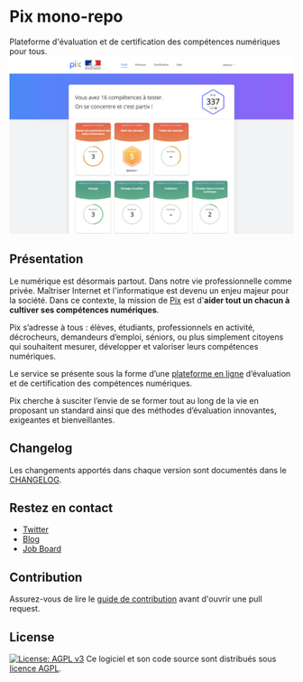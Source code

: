 # Pix mono-repo

Plateforme d'évaluation et de certification des compétences numériques pour tous.
![Screenshot Pix App](./docs/assets/pix-app-screenshot.png)

## Présentation

Le numérique est désormais partout. Dans notre vie professionnelle comme privée. Maîtriser Internet et l'informatique
est devenu un enjeu majeur pour la société. Dans ce contexte, la mission de [Pix](https://pix.fr) est d'**aider tout un
chacun à cultiver ses compétences numériques**.

Pix s’adresse à tous : élèves, étudiants, professionnels en activité, décrocheurs, demandeurs d’emploi, séniors, ou plus
simplement citoyens qui souhaitent mesurer, développer et valoriser leurs compétences numériques.

Le service se présente sous la forme d’une [plateforme en ligne](https://app.pix.fr) d’évaluation et de certification
des compétences numériques.

Pix cherche à susciter l’envie de se former tout au long de la vie en proposant un standard ainsi que des méthodes
d’évaluation innovantes, exigeantes et bienveillantes.

## Changelog

Les changements apportés dans chaque version sont documentés dans le [CHANGELOG](./CHANGELOG.md).

## Restez en contact

- [Twitter](https://twitter.com/pix_officiel)
- [Blog](https://engineering.pix.fr)
- [Job Board](https://www.welcometothejungle.com/fr/companies/pix)

## Contribution

Assurez-vous de lire le [guide de contribution](./CONTRIBUTING.md) avant d'ouvrir une pull request.

## License

[![License: AGPL v3](https://img.shields.io/badge/License-AGPL%20v3-blue.svg)](https://www.gnu.org/licenses/agpl-3.0)
Ce logiciel et son code source sont distribués sous [licence AGPL](https://www.gnu.org/licenses/why-affero-gpl.fr.html).
